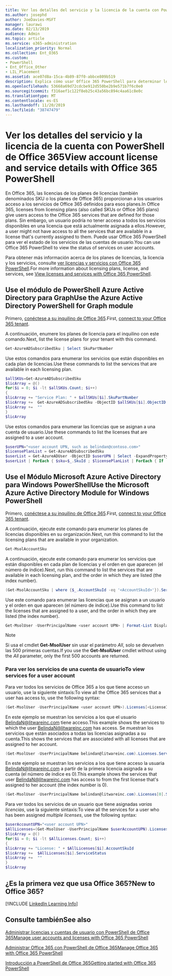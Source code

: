 ```yaml
---
title: Ver los detalles del servicio y la licencia de la cuenta con PowerShell de Office 365
ms.author: josephd
author: JoeDavies-MSFT
manager: laurawi
ms.date: 02/13/2019
audience: Admin
ms.topic: article
ms.service: o365-administration
localization_priority: Normal
ms.collection: Ent_O365
ms.custom:
- PowerShell
- Ent_Office_Other
- LIL_Placement
ms.assetid: ace07d8a-15ca-4b89-87f0-abbce809b519
description: Explica cómo usar Office 365 PowerShell para determinar los servicios de Office 365 que se han asignado a los usuarios.
ms.openlocfilehash: 53668a69d72cdcbe912d550be2b9e571b7f6c0e0
ms.sourcegitcommit: f316aef1c122f8eb25c43a56bc894c4aa61c8e0c
ms.translationtype: MT
ms.contentlocale: es-ES
ms.lasthandoff: 11/20/2019
ms.locfileid: "38747479"
---
```

# <a name="view-account-license-and-service-details-with-office-365-powershell"></a><span data-ttu-id="40e6c-103">Ver los detalles del servicio y la licencia de la cuenta con PowerShell de Office 365</span><span class="sxs-lookup"><span data-stu-id="40e6c-103">View account license and service details with Office 365 PowerShell</span></span>

<span data-ttu-id="40e6c-104">En Office 365, las licencias de los planes de licencias (también denominados SKU o los planes de Office 365) proporcionan a los usuarios acceso a los servicios de Office 365 definidos para esos planes.</span><span class="sxs-lookup"><span data-stu-id="40e6c-104">In Office 365, licenses from licensing plans (also called SKUs or Office 365 plans) give users access to the Office 365 services that are defined for those plans.</span></span> <span data-ttu-id="40e6c-105">Sin embargo, un usuario podría no tener acceso a todos los servicios disponibles en una licencia que está actualmente asignada a ellos.</span><span class="sxs-lookup"><span data-stu-id="40e6c-105">However, a user might not have access to all the services that are available in a license that's currently assigned to them.</span></span> <span data-ttu-id="40e6c-106">Puede usar Office 365 PowerShell para ver el estado de los servicios de las cuentas de usuario.</span><span class="sxs-lookup"><span data-stu-id="40e6c-106">You can use Office 365 PowerShell to view the status of services on user accounts.</span></span> 

<span data-ttu-id="40e6c-107">Para obtener más información acerca de los planes de licencias, la licencia y los servicios, consulte [ver licencias y servicios con Office 365 PowerShell](view-licenses-and-services-with-office-365-powershell.md).</span><span class="sxs-lookup"><span data-stu-id="40e6c-107">For more information about licensing plans, license, and services, see [View licenses and services with Office 365 PowerShell](view-licenses-and-services-with-office-365-powershell.md).</span></span>

## <a name="use-the-azure-active-directory-powershell-for-graph-module"></a><span data-ttu-id="40e6c-108">Use el módulo de PowerShell Azure Active Directory para Graph</span><span class="sxs-lookup"><span data-stu-id="40e6c-108">Use the Azure Active Directory PowerShell for Graph module</span></span>

<span data-ttu-id="40e6c-109">Primero, [conéctese a su inquilino de Office 365](connect-to-office-365-powershell.md#connect-with-the-azure-active-directory-powershell-for-graph-module).</span><span class="sxs-lookup"><span data-stu-id="40e6c-109">First, [connect to your Office 365 tenant](connect-to-office-365-powershell.md#connect-with-the-azure-active-directory-powershell-for-graph-module).</span></span>
  
<span data-ttu-id="40e6c-110">A continuación, enumere los planes de licencia para el inquilino con este comando.</span><span class="sxs-lookup"><span data-stu-id="40e6c-110">Next, list the license plans for your tenant with this command.</span></span>

```powershell
Get-AzureADSubscribedSku | Select SkuPartNumber
```

<span data-ttu-id="40e6c-111">Use estos comandos para enumerar los servicios que están disponibles en cada plan de licencias.</span><span class="sxs-lookup"><span data-stu-id="40e6c-111">Use these commands to list the services that are available in each licensing plan.</span></span>

```powershell
$allSKUs=Get-AzureADSubscribedSku
$licArray = @()
for($i = 0; $i -lt $allSKUs.Count; $i++)
{
$licArray += "Service Plan: " + $allSKUs[$i].SkuPartNumber
$licArray +=  Get-AzureADSubscribedSku -ObjectID $allSKUs[$i].ObjectID | Select -ExpandProperty ServicePlans
$licArray +=  ""
}
$licArray
```

<span data-ttu-id="40e6c-112">Use estos comandos para enumerar las licencias que se asignan a una cuenta de usuario.</span><span class="sxs-lookup"><span data-stu-id="40e6c-112">Use these commands to list the licenses that are assigned to a user account.</span></span>

```powershell
$userUPN="<user account UPN, such as belindan@contoso.com>"
$licensePlanList = Get-AzureADSubscribedSku
$userList = Get-AzureADUser -ObjectID $userUPN | Select -ExpandProperty AssignedLicenses | Select SkuID 
$userList | ForEach { $sku=$_.SkuId ; $licensePlanList | ForEach { If ( $sku -eq $_.ObjectId.substring($_.ObjectId.length - 36, 36) ) { Write-Host $_.SkuPartNumber } } }
```

## <a name="use-the-microsoft-azure-active-directory-module-for-windows-powershell"></a><span data-ttu-id="40e6c-113">Use el Módulo Microsoft Azure Active Directory para Windows PowerShell</span><span class="sxs-lookup"><span data-stu-id="40e6c-113">Use the Microsoft Azure Active Directory Module for Windows PowerShell</span></span>

<span data-ttu-id="40e6c-114">Primero, [conéctese a su inquilino de Office 365](connect-to-office-365-powershell.md#connect-with-the-microsoft-azure-active-directory-module-for-windows-powershell).</span><span class="sxs-lookup"><span data-stu-id="40e6c-114">First, [connect to your Office 365 tenant](connect-to-office-365-powershell.md#connect-with-the-microsoft-azure-active-directory-module-for-windows-powershell).</span></span>

<span data-ttu-id="40e6c-115">A continuación, ejecute este comando para enumerar los planes de licencias disponibles en su organización.</span><span class="sxs-lookup"><span data-stu-id="40e6c-115">Next, run this command to list the licensing plans that are available in your organization.</span></span> 

```powershell
Get-MsolAccountSku
```

<span data-ttu-id="40e6c-116">A continuación, ejecute este comando para enumerar los servicios que están disponibles en cada plan de licencias y el orden en que aparecen (el número de índice).</span><span class="sxs-lookup"><span data-stu-id="40e6c-116">Next, run this command to list the services that are available in each licensing plan, and the order in which they are listed (the index number).</span></span>

```powershell
(Get-MsolAccountSku | where {$_.AccountSkuId -eq '<AccountSkuId>'}).ServiceStatus
```
  
<span data-ttu-id="40e6c-117">Use este comando para enumerar las licencias que se asignan a un usuario y el orden en que aparecen (el número de índice).</span><span class="sxs-lookup"><span data-stu-id="40e6c-117">Use this command to list the licenses that are assigned to a user, and the order in which they are listed (the index number).</span></span>

```powershell
Get-MsolUser -UserPrincipalName <user account UPN> | Format-List DisplayName,Licenses
```

>[!Note]
><span data-ttu-id="40e6c-118">Si usa el cmdlet **Get-MsolUser** sin usar el parámetro _All_, solo se devuelven las 500 primeras cuentas.</span><span class="sxs-lookup"><span data-stu-id="40e6c-118">If you use the **Get-MsolUser** cmdlet without using the _All_ parameter, only the first 500 accounts are returned.</span></span>
>
   

### <a name="to-view-services-for-a-user-account"></a><span data-ttu-id="40e6c-119">Para ver los servicios de una cuenta de usuario</span><span class="sxs-lookup"><span data-stu-id="40e6c-119">To view services for a user account</span></span>

<span data-ttu-id="40e6c-120">Para ver todos los servicios de Office 365 a los que tiene acceso un usuario, use la siguiente sintaxis:</span><span class="sxs-lookup"><span data-stu-id="40e6c-120">To view all the Office 365 services that a user has access to, use the following syntax:</span></span>
  
```powershell
(Get-MsolUser -UserPrincipalName <user account UPN>).Licenses[<LicenseIndexNumber>].ServiceStatus
```

<span data-ttu-id="40e6c-121">En este ejemplo se muestran los servicios a los que el usuario BelindaN@litwareinc.com tiene acceso.</span><span class="sxs-lookup"><span data-stu-id="40e6c-121">This example shows the services to which the user BelindaN@litwareinc.com has access.</span></span> <span data-ttu-id="40e6c-122">Se muestran los servicios que están asociados a todas las licencias asignadas a su cuenta.</span><span class="sxs-lookup"><span data-stu-id="40e6c-122">This shows the services that are associated with all licenses that are assigned to her account.</span></span>
  
```powershell
(Get-MsolUser -UserPrincipalName belindan@litwareinc.com).Licenses.ServiceStatus
```

<span data-ttu-id="40e6c-123">En este ejemplo se muestran los servicios a los que tiene acceso la usuaria BelindaN@litwareinc.com a partir de la primera licencia asignada a su cuenta (el número de índice es 0).</span><span class="sxs-lookup"><span data-stu-id="40e6c-123">This example shows the services that user BelindaN@litwareinc.com has access to from the first license that's assigned to her account (the index number is 0).</span></span>
  
```powershell
(Get-MsolUser -UserPrincipalName belindan@litwareinc.com).Licenses[0].ServiceStatus
```

<span data-ttu-id="40e6c-124">Para ver todos los servicios de un usuario que tiene asignadas *varias licencias*, use la siguiente sintaxis:</span><span class="sxs-lookup"><span data-stu-id="40e6c-124">To view all the services for a user who has been assigned *multiple licenses*, use the following syntax:</span></span>

```powershell
$userAccountUPN="<user account UPN>"
$AllLicenses=(Get-MsolUser -UserPrincipalName $userAccountUPN).Licenses
$licArray = @()
for($i = 0; $i -lt $AllLicenses.Count; $i++)
{
$licArray += "License: " + $AllLicenses[$i].AccountSkuId
$licArray +=  $AllLicenses[$i].ServiceStatus
$licArray +=  ""
}
$licArray
```

  
## <a name="new-to-office-365"></a><span data-ttu-id="40e6c-125">¿Es la primera vez que usa Office 365?</span><span class="sxs-lookup"><span data-stu-id="40e6c-125">New to Office 365?</span></span>

[!INCLUDE [LinkedIn Learning Info](../common/office/linkedin-learning-info.md)]

## <a name="see-also"></a><span data-ttu-id="40e6c-126">Consulte también</span><span class="sxs-lookup"><span data-stu-id="40e6c-126">See also</span></span>

[<span data-ttu-id="40e6c-127">Administrar licencias y cuentas de usuario con PowerShell de Office 365</span><span class="sxs-lookup"><span data-stu-id="40e6c-127">Manage user accounts and licenses with Office 365 PowerShell</span></span>](manage-user-accounts-and-licenses-with-office-365-powershell.md)
  
[<span data-ttu-id="40e6c-128">Administrar Office 365 con PowerShell de Office 365</span><span class="sxs-lookup"><span data-stu-id="40e6c-128">Manage Office 365 with Office 365 PowerShell</span></span>](manage-office-365-with-office-365-powershell.md)
  
[<span data-ttu-id="40e6c-129">Introducción a PowerShell de Office 365</span><span class="sxs-lookup"><span data-stu-id="40e6c-129">Getting started with Office 365 PowerShell</span></span>](getting-started-with-office-365-powershell.md)
